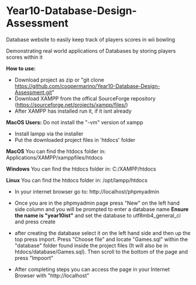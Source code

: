 # Year10-Database-Design-Assessment

Database website to easily keep track of players scores in wii bowling

Demonstrating real world applications of Databases by storing players scores within it

**How to use:**

- Download project as zip or "git clone https://github.com/coopermarino/Year10-Database-Design-Assessment.git"
- Download XAMPP from the offical SourceForge repository (https://sourceforge.net/projects/xampp/files/)
- After XAMPP has installed run it, if it isnt already

**MacOS Users:**
Do not install the "-vm" version of xampp

- Install lampp via the installer
- Put the downloaded project files in 'htdocs' folder

**MacOS**
You can find the htdocs folder in:
  Applications/XAMPP/xamppfiles/htdocs
  
**Windows**
You can find the htdocs folder in:
  C:/XAMPP/htdocs
  
**Linux**
You can find the htdocs folder in:
  /opt/lampp/htdocs


- In your internet browser go to:
  http://localhost/phpmyadmin
  
- Once you are in the phpmyadmin page press "New" on the left hand side column and you will be prompted to enter a database name **Ensure the name is "year10ist"** and set the database to utf8mb4_general_ci and press create

- after creating the database select it on the left hand side and then up the top press import. Press "Choose file" and locate "Games.sql" within the "database" folder found inside the project files (It will also be in htdocs/database/Games.sql). Then scroll to the bottom of the page and press "Impoort"

- After completing steps you can access the page in your Internet Browser with "http://localhost"
